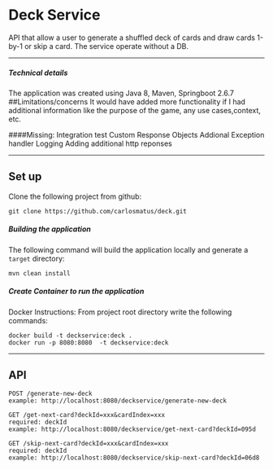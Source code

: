 
Deck Service
========================

API that allow a user to generate a shuffled deck of cards and draw cards 1-by-1
or skip a card. The service operate without a DB.

-------------
##### Technical details
The application was created using Java 8, Maven, Springboot 2.6.7
##Limitations/concerns
It would have added more functionality if I had additional information like the purpose of the game, any use cases,context, etc.
   
####Missing:
    Integration test
    Custom Response Objects
    Addional Exception handler 
    Logging 
    Adding additional http reponses

-------------

## Set up
Clone the following project from github:
```
git clone https://github.com/carlosmatus/deck.git
```
##### Building the application

The following command will build the application locally and generate a `target` directory:

```
mvn clean install
```
##### Create Container to run the application
Docker Instructions:
    From project root directory write the following commands:
 ```
docker build -t deckservice:deck .
docker run -p 8080:8080  -t deckservice:deck 
```

-------------


## API
 ```
POST /generate-new-deck
example: http://localhost:8080/deckservice/generate-new-deck

GET /get-next-card?deckId=xxx&cardIndex=xxx
required: deckId
example: http://localhost:8080/deckservice/get-next-card?deckId=095d

GET /skip-next-card?deckId=xxx&cardIndex=xxx
required: deckId
example: http://localhost:8080/deckservice/skip-next-card?deckId=06d8
```
